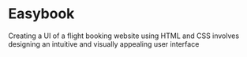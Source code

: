 # Easybook
Creating a UI of a flight booking website using HTML and CSS involves designing an intuitive and visually appealing user interface

